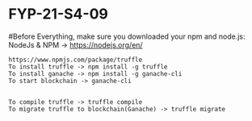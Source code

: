 # FYP-21-S4-09

#Before Everything, make sure you downloaded your npm and node.js:
	NodeJs & NPM -> https://nodejs.org/en/


	https://www.npmjs.com/package/truffle
	To install truffle -> npm install -g truffle
	To install ganache -> npm install -g ganache-cli
	To start blockchain -> ganache-cli


	To compile truffle -> truffle compile
	To migrate truffle to blockchain(Ganache) -> truffle migrate

